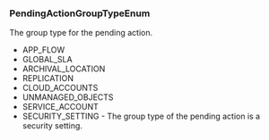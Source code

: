 ### PendingActionGroupTypeEnum
The group type for the pending action.

- APP_FLOW
- GLOBAL_SLA
- ARCHIVAL_LOCATION
- REPLICATION
- CLOUD_ACCOUNTS
- UNMANAGED_OBJECTS
- SERVICE_ACCOUNT
- SECURITY_SETTING - The group type of the pending action is a security setting.
